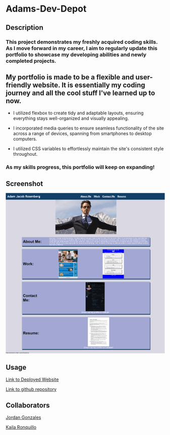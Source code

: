 # Adams-Dev-Depot

## Description

### This project demonstrates my freshly acquired coding skills. As I move forward in my career, I aim to regularly update this portfolio to showcase my developing abilities and newly completed projects.

## My portfolio is made to be a flexible and user-friendly website. It is essentially my coding journey and all the cool stuff I've learned up to now.

- I utilized flexbox to create tidy and adaptable layouts, ensuring everything stays well-organized and visually appealing.

- I incorporated media queries to ensure seamless functionality of the site across a range of devices, spanning from smartphones to desktop computers.

- I utilized CSS variables to effortlessly maintain the site's consistent style throughout.

### As my skills progress, this portfolio will keep on expanding!

## Screenshot

![screenshotofwebsite](./assets/images/screenshot-of-website2.png)

## Usage

[Link to Deployed Website](https://acoderrose.github.io/Adams-Dev-Depot/)

[Link to github repository](https://github.com/AcoderRose/Adams-Dev-Depot)

## Collaborators

[Jordan Gonzales](https://github.com/JordanGWiz)

[Kaila Ronquillo](https://github.com/girlnotfound)
